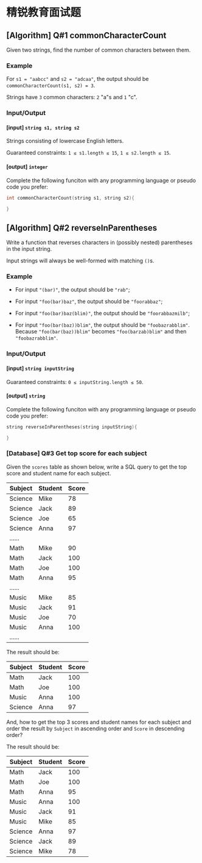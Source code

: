 # 精锐教育面试题

## [Algorithm] Q#1 commonCharacterCount

Given two strings, find the number of common characters between them.

### Example

For `s1 = "aabcc"` and `s2 = "adcaa"`, the output should be
`commonCharacterCount(s1, s2) = 3`.

Strings have `3` common characters: `2` "a"s and `1` "c".

### Input/Output

#### [input] `string s1, string s2`

Strings consisting of lowercase English letters.

Guaranteed constraints: `1 ≤ s1.length ≤ 15`, `1 ≤ s2.length ≤ 15`.

#### [output] `integer`

Complete the following funciton with any programming language or pseudo code you prefer:

```c
int commonCharacterCount(string s1, string s2){

}
```

## [Algorithm] Q#2 reverseInParentheses

Write a function that reverses characters in (possibly nested) parentheses in the input string.

Input strings will always be well-formed with matching `()`s.

### Example

* For input `"(bar)"`, the output should be `"rab"`;

* For input `"foo(bar)baz"`, the output should be `"foorabbaz"`;

* For input `"foo(bar)baz(blim)"`, the output should be `"foorabbazmilb"`;

* For input `"foo(bar(baz))blim"`, the output should be `"foobazrabblim"`. Because `"foo(bar(baz))blim"` becomes `"foo(barzab)blim"` and then `"foobazrabblim"`.

### Input/Output

#### [input] `string inputString`

Guaranteed constraints: `0 ≤ inputString.length ≤ 50`.

#### [output] `string`

Complete the following funciton with any programming language or pseudo code you prefer:

```c
string reverseInParentheses(string inputString){

}
```

### [Database] Q#3 Get top score for each subject

Given the `scores` table as shown below, write a SQL query to get the top score and student name for each subject.

|Subject|Student|Score|
|---|---|---|
|Science|Mike|78|
|Science|Jack|89|
|Science|Joe|65|
|Science|Anna|97|
|......||
|Math|Mike|90|
|Math|Jack|100|
|Math|Joe|100|
|Math|Anna|95|
|......||
|Music|Mike|85|
|Music|Jack|91|
|Music|Joe|70|
|Music|Anna|100|
|......||

The result should be:

|Subject|Student|Score|
|---|---|---|
|Math|Jack|100|
|Math|Joe|100|
|Music|Anna|100|
|Science|Anna|97|

And, how to get the top 3 scores and student names for each subject and order the result by `Subject` in ascending order and `Score` in descending order?

The result should be:

|Subject|Student|Score|
|---|---|---|
|Math|Jack|100|
|Math|Joe|100|
|Math|Anna|95|
|Music|Anna|100|
|Music|Jack|91|
|Music|Mike|85|
|Science|Anna|97|
|Science|Jack|89|
|Science|Mike|78|
